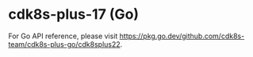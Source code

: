 # cdk8s-plus-17 (Go) <a name="API Reference"></a>

For Go API reference, please visit <https://pkg.go.dev/github.com/cdk8s-team/cdk8s-plus-go/cdk8splus22>.